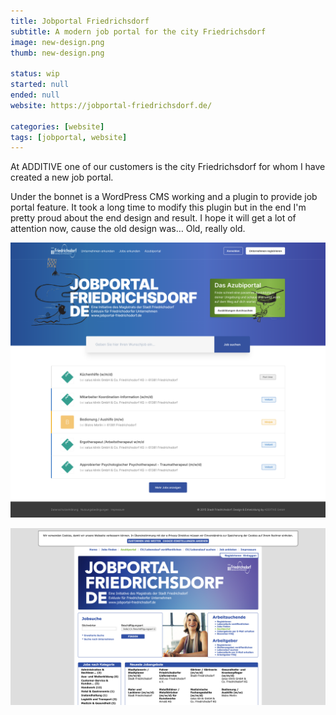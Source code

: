 ```yaml
---
title: Jobportal Friedrichsdorf
subtitle: A modern job portal for the city Friedrichsdorf
image: new-design.png
thumb: new-design.png

status: wip
started: null
ended: null
website: https://jobportal-friedrichsdorf.de/

categories: [website]
tags: [jobportal, website]
---
```


At ADDITIVE one of our customers is the city Friedrichsdorf for whom I have created a new
job portal.

Under the bonnet is a WordPress CMS working and a plugin to provide job portal feature. It
took a long time to modify this plugin but in the end I'm pretty proud about the end
design and result. I hope it will get a lot of attention now, cause the old design was…
Old, really old.

![The new design](new-design.png)

![The old design](old-design.png)
